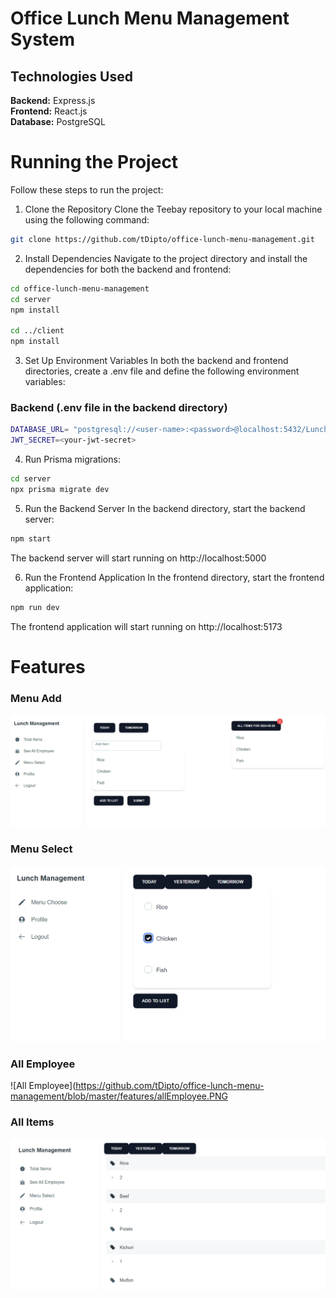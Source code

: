 # Office Lunch Menu Management System

## Technologies Used
**Backend:** Express.js  
**Frontend:** React.js  
**Database:** PostgreSQL

# Running the Project
Follow these steps to run the project:

1. Clone the Repository
Clone the Teebay repository to your local machine using the following command:

```sh
git clone https://github.com/tDipto/office-lunch-menu-management.git
```

2. Install Dependencies
Navigate to the project directory and install the dependencies for both the backend and frontend:

``` sh
cd office-lunch-menu-management
cd server
npm install

cd ../client
npm install
```

3. Set Up Environment Variables
In both the backend and frontend directories, create a .env file and define the following environment variables:

### Backend (.env file in the backend directory)
``` sh
DATABASE_URL= "postgresql://<user-name>:<password>@localhost:5432/Lunch-management?schema=public"
JWT_SECRET=<your-jwt-secret>
```

4. Run Prisma migrations:
``` sh
cd server
npx prisma migrate dev
```

5. Run the Backend Server
In the backend directory, start the backend server:

``` sh
npm start
```
The backend server will start running on http://localhost:5000

6. Run the Frontend Application
In the frontend directory, start the frontend application:

``` sh
npm run dev
```
The frontend application will start running on http://localhost:5173




# Features

### Menu Add
![Menu Add](https://github.com/tDipto/office-lunch-menu-management/blob/master/features/menuAdd.PNG)


### Menu Select
![Menu Select](https://github.com/tDipto/office-lunch-menu-management/blob/master/features/menuSelect.PNG)

### All Employee
![All Employee](https://github.com/tDipto/office-lunch-menu-management/blob/master/features/allEmployee.PNG


### All Items
![All Items](https://github.com/tDipto/office-lunch-menu-management/blob/master/features/allItems.PNG)
